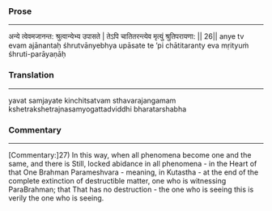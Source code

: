 ### Prose 
 --- 
अन्ये त्वेवमजानन्त: श्रुत्वान्येभ्य उपासते |
तेऽपि चातितरन्त्येव मृत्युं श्रुतिपरायणा: || 26||
anye tv evam ajānantaḥ śhrutvānyebhya upāsate
te ’pi chātitaranty eva mṛityuṁ śhruti-parāyaṇāḥ

### Translation 
 --- 
yavat samjayate kinchitsatvam sthavarajangamam kshetrakshetrajnasamyogattadviddhi bharatarshabha

### Commentary 
 --- 
[Commentary:]27) In this way, when all phenomena become one and the same, and there is Still, locked abidance in all phenomena - in the Heart of that One Brahman Parameshvara - meaning, in Kutastha - at the end of the complete extinction of destructible matter, one who is witnessing ParaBrahman; that That has no destruction - the one who is seeing this is verily the one who is seeing.